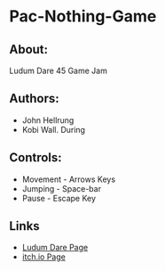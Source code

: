 # Pac-Nothing-Game

## About:

Ludum Dare 45 Game Jam

## Authors:

- John Hellrung
- Kobi Wall. During 

## Controls: 

- Movement - Arrows Keys
- Jumping - Space-bar
- Pause - Escape Key

## Links 
- [Ludum Dare Page](https://ldjam.com/events/ludum-dare/45/pacnothing-game)
- [itch.io Page](https://hellrungj.itch.io/pac-nothing)
